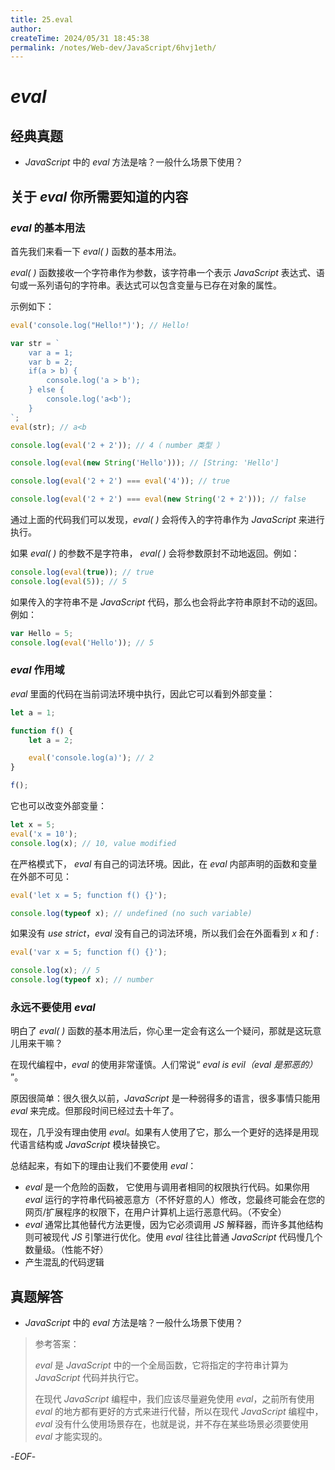 ```yaml
---
title: 25.eval
author:
createTime: 2024/05/31 18:45:38
permalink: /notes/Web-dev/JavaScript/6hvj1eth/
---
```

# _eval_

## 经典真题

- _JavaScript_ 中的 _eval_ 方法是啥？一般什么场景下使用？

## 关于 _eval_ 你所需要知道的内容

### _eval_ 的基本用法

首先我们来看一下 _eval( )_ 函数的基本用法。

_eval( )_ 函数接收一个字符串作为参数，该字符串一个表示 _JavaScript_ 表达式、语句或一系列语句的字符串。表达式可以包含变量与已存在对象的属性。

示例如下：

```js
eval('console.log("Hello!")'); // Hello!

var str = `
    var a = 1;
    var b = 2;
    if(a > b) {
        console.log('a > b');
    } else {
        console.log('a<b');
    }
`;
eval(str); // a<b

console.log(eval('2 + 2')); // 4（ number 类型 ）

console.log(eval(new String('Hello'))); // [String: 'Hello']

console.log(eval('2 + 2') === eval('4')); // true

console.log(eval('2 + 2') === eval(new String('2 + 2'))); // false
```

通过上面的代码我们可以发现，_eval( )_ 会将传入的字符串作为 _JavaScript_ 来进行执行。

如果 _eval( )_ 的参数不是字符串， _eval( )_ 会将参数原封不动地返回。例如：

```js
console.log(eval(true)); // true
console.log(eval(5)); // 5
```

如果传入的字符串不是 _JavaScript_ 代码，那么也会将此字符串原封不动的返回。例如：

```js
var Hello = 5;
console.log(eval('Hello')); // 5
```

### _eval_ 作用域

_eval_ 里面的代码在当前词法环境中执行，因此它可以看到外部变量：

```js
let a = 1;

function f() {
	let a = 2;

	eval('console.log(a)'); // 2
}

f();
```

它也可以改变外部变量：

```js
let x = 5;
eval('x = 10');
console.log(x); // 10, value modified
```

在严格模式下， _eval_ 有自己的词法环境。因此，在 _eval_ 内部声明的函数和变量在外部不可见：

```js
eval('let x = 5; function f() {}');

console.log(typeof x); // undefined (no such variable)
```

如果没有 _use strict_，_eval_ 没有自己的词法环境，所以我们会在外面看到 _x_ 和 _f_ :

```js
eval('var x = 5; function f() {}');

console.log(x); // 5
console.log(typeof x); // number
```

### 永远不要使用 _eval_

明白了 _eval( )_ 函数的基本用法后，你心里一定会有这么一个疑问，那就是这玩意儿用来干嘛？

在现代编程中，_eval_ 的使用非常谨慎。人们常说“ _eval is evil（eval 是邪恶的）_ ”。

原因很简单：很久很久以前，_JavaScript_ 是一种弱得多的语言，很多事情只能用 _eval_ 来完成。但那段时间已经过去十年了。

现在，几乎没有理由使用 _eval_。如果有人使用了它，那么一个更好的选择是用现代语言结构或 _JavaScript_ 模块替换它。

总结起来，有如下的理由让我们不要使用 _eval_：

- _eval_ 是一个危险的函数， 它使用与调用者相同的权限执行代码。如果你用 _eval_ 运行的字符串代码被恶意方（不怀好意的人）修改，您最终可能会在您的网页/扩展程序的权限下，在用户计算机上运行恶意代码。（不安全）
- _eval_ 通常比其他替代方法更慢，因为它必须调用 _JS_ 解释器，而许多其他结构则可被现代 _JS_ 引擎进行优化。使用 _eval_ 往往比普通 _JavaScript_ 代码慢几个数量级。（性能不好）
- 产生混乱的代码逻辑

## 真题解答

- _JavaScript_ 中的 _eval_ 方法是啥？一般什么场景下使用？

> 参考答案：
>
> _eval_ 是 _JavaScript_ 中的一个全局函数，它将指定的字符串计算为 _JavaScript_ 代码并执行它。
>
> 在现代 _JavaScript_ 编程中，我们应该尽量避免使用 _eval_，之前所有使用 _eval_ 的地方都有更好的方式来进行代替，所以在现代 _JavaScript_ 编程中，_eval_ 没有什么使用场景存在，也就是说，并不存在某些场景必须要使用 _eval_ 才能实现的。

-_EOF_-
